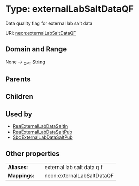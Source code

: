 
# Type: externalLabSaltDataQF


Data quality flag for external lab salt data

URI: [neon:externalLabSaltDataQF](https://data.neonscience.org/externalLabSaltDataQF)


## Domain and Range

None ->  <sub>OPT</sub> [String](types/String.md)

## Parents


## Children


## Used by

 * [ReaExternalLabDataSaltIn](ReaExternalLabDataSaltIn.md)
 * [ReaExternalLabDataSaltPub](ReaExternalLabDataSaltPub.md)
 * [SbdExternalLabDataSaltPub](SbdExternalLabDataSaltPub.md)

## Other properties

|  |  |  |
| --- | --- | --- |
| **Aliases:** | | external lab salt data q f |
| **Mappings:** | | neon:externalLabSaltDataQF |

